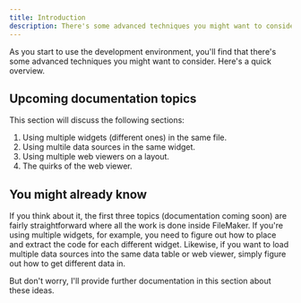 ```yaml
---
title: Introduction
description: There's some advanced techniques you might want to consider. Here's a quick overview.
---
```


As you start to use the development environment, you'll find that there's some advanced techniques you might want to consider. Here's a quick overview.

## Upcoming documentation topics

This section will discuss the following sections:

1. Using multiple widgets (different ones) in the same file.
2. Using multile data sources in the same widget.
3. Using multiple web viewers on a layout.
4. The quirks of the web viewer.

## You might already know

If you think about it, the first three topics (documentation coming soon) are fairly straightforward where all the work is done inside FileMaker. If you're using multiple widgets, for example, you need to figure out how to place and extract the code for each different widget. Likewise, if you want to load multiple data sources into the same data table or web viewer, simply figure out how to get different data in.

But don't worry, I'll provide further documentation in this section about these ideas.
